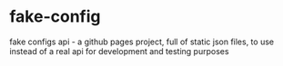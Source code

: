 # fake-config
fake configs api - a github pages project, full of static json files, to use instead of a real api for development and testing purposes
